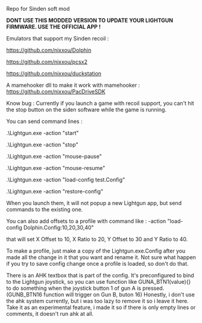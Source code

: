 Repo for Sinden soft mod

**DONT USE THIS MODDED VERSION TO UPDATE YOUR LIGHTGUN FIRMWARE. USE THE OFFICIAL APP !**

Emulators that support my Sinden recoil : 

https://github.com/nixxou/Dolphin

https://github.com/nixxou/pcsx2

https://github.com/nixxou/duckstation


A mamehooker dll to make it work with mamehooker : https://github.com/nixxou/PacDriveSDK

Know bug : Currently if you launch a game with recoil support, you can't hit the stop button on the siden software while the game is running.

You can send command lines :

.\Lightgun.exe -action "start"

.\Lightgun.exe -action "stop"

.\Lightgun.exe -action "mouse-pause"

.\Lightgun.exe -action "mouse-resume"

.\Lightgun.exe -action "load-config test.Config"

.\Lightgun.exe -action "restore-config"


When you launch them, it will not popup a new Lightgun app, but send commands to the existing one.

You can also add offsets to a profile with command like : -action "load-config Dolphin.Config:10,20,30,40"

that will set X Offset to 10, X Ratio to 20, Y Offset to 30 and Y Ratio to 40.

To make a profile, just make a copy of the Lightgun.exe.Config after you made all the change in it that you want and rename it. Not sure what happen if you try to save config change once a profile is loaded, so don't do that.

There is an AHK textbox that is part of the config. It's preconfigured to bind to the Lightgun joystick, so you can use function like GUNA_BTN1(value){} to do something when the joystick button 1 of gun A is pressed. (GUNB_BTN16 function will trigger on Gun B, buton 16)
Honestly, i don't use the ahk system currently, but i was too lazy to remove it so i leave it here. Take it as an experimental feature, i made it so if there is only empty lines or comments, it doesn't run ahk at all.


